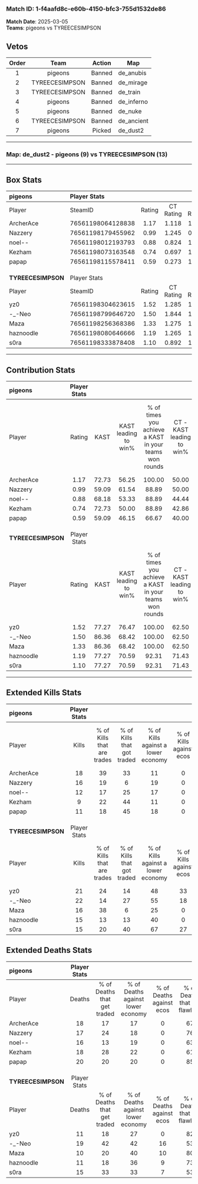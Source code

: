 ### Match ID: 1-f4aafd8c-e60b-4150-bfc3-755d1532de86  
**Match Date**: 2025-03-05  
**Teams**: pigeons vs TYREECESIMPSON  

## Vetos  

| Order | Team | Action | Map |
| :---: | :--: | :----: | --- |
| 1 | pigeons | Banned | de_anubis |
| 2 | TYREECESIMPSON | Banned | de_mirage |
| 3 | TYREECESIMPSON | Banned | de_train |
| 4 | pigeons | Banned | de_inferno |
| 5 | pigeons | Banned | de_nuke |
| 6 | TYREECESIMPSON | Banned | de_ancient |
| 7 | pigeons | Picked | de_dust2 |

---  

### **Map**: de_dust2 - pigeons (9) vs TYREECESIMPSON (13)  
---  

## Box Stats  

| **pigeons**        | Player Stats      |        |           |          |       |       |       |         |        |      |     |
| :- | :- | :-: | :-: | :-: | :-: | :-: | :-: | :-: | :-: | :-: | :-: |
| Player             | SteamID           | Rating | CT Rating | T Rating | KAST  |  ADR  | Kills | Assists | Deaths | K/D  | HS% |
| ArcherAce          | 76561198064128838 |  1.17  |   1.118   |  1.386   | 72.73 | 87.8  |  18   |    5    |   18   | 1.00 | 38  |
| Nazzery            | 76561198179455962 |  0.99  |   1.245   |  0.904   | 59.09 | 84.5  |  16   |    3    |   17   | 0.94 | 62  |
| noel--             | 76561198012193793 |  0.88  |   0.824   |  1.049   | 68.18 | 66.4  |  12   |    5    |   16   | 0.75 | 58  |
| Kezham             | 76561198073163548 |  0.74  |   0.697   |  1.059   | 72.73 | 62.1  |   9   |    7    |   18   | 0.50 | 77  |
| papap              | 76561198115578411 |  0.59  |   0.273   |  1.194   | 59.09 | 43.9  |  11   |    3    |   20   | 0.55 | 18  |
|                    |                   |        |           |          |       |       |       |         |        |      |     |
|                    |                   |        |           |          |       |       |       |         |        |      |     |
|                    |                   |        |           |          |       |       |       |         |        |      |     |
| **TYREECESIMPSON** | Player Stats      |        |           |          |       |       |       |         |        |      |     |
| Player             | SteamID           | Rating | CT Rating | T Rating | KAST  |  ADR  | Kills | Assists | Deaths | K/D  | HS% |
| yz0                | 76561198304623615 |  1.52  |   1.285   |  1.718   | 77.27 | 96.6  |  21   |    6    |   11   | 1.91 | 71  |
| -_-Neo             | 76561198799646720 |  1.50  |   1.844   |  1.578   | 86.36 | 115.1 |  22   |    9    |   19   | 1.16 | 77  |
| Maza               | 76561198256368386 |  1.33  |   1.275   |  1.468   | 86.36 | 73.6  |  16   |    4    |   10   | 1.60 | 50  |
| haznoodle          | 76561198080646666 |  1.19  |   1.265   |  1.214   | 77.27 | 69.5  |  15   |    4    |   11   | 1.36 | 53  |
| s0ra               | 76561198333878408 |  1.10  |   0.892   |  1.501   | 77.27 | 71.2  |  15   |    5    |   15   | 1.00 | 53  |
---  

## Contribution Stats  

| **pigeons**        | Player Stats |       |                      |                                                        |                           |                                                             |                          |                                                            |
| :- | :-: | :-: | :-: | :-: | :-: | :-: | :-: | :-: |
| Player             |    Rating    | KAST  | KAST leading to win% | % of times you achieve a KAST in your teams won rounds | CT - KAST leading to win% | CT - % of times you achieve a KAST in your teams won rounds | T - KAST leading to win% | T - % of times you achieve a KAST in your teams won rounds |
| ArcherAce          |     1.17     | 72.73 |        56.25         |                         100.00                         |           50.00           |                           100.00                            |          62.50           |                           100.00                           |
| Nazzery            |     0.99     | 59.09 |        61.54         |                         88.89                          |           50.00           |                           100.00                            |          80.00           |                           80.00                            |
| noel--             |     0.88     | 68.18 |        53.33         |                         88.89                          |           44.44           |                           100.00                            |          66.67           |                           80.00                            |
| Kezham             |     0.74     | 72.73 |        50.00         |                         88.89                          |           42.86           |                            75.00                            |          55.56           |                           100.00                           |
| papap              |     0.59     | 59.09 |        46.15         |                         66.67                          |           40.00           |                            50.00                            |          50.00           |                           80.00                            |
|                    |              |       |                      |                                                        |                           |                                                             |                          |                                                            |
|                    |              |       |                      |                                                        |                           |                                                             |                          |                                                            |
|                    |              |       |                      |                                                        |                           |                                                             |                          |                                                            |
| **TYREECESIMPSON** | Player Stats |       |                      |                                                        |                           |                                                             |                          |                                                            |
| Player             |    Rating    | KAST  | KAST leading to win% | % of times you achieve a KAST in your teams won rounds | CT - KAST leading to win% | CT - % of times you achieve a KAST in your teams won rounds | T - KAST leading to win% | T - % of times you achieve a KAST in your teams won rounds |
| yz0                |     1.52     | 77.27 |        76.47         |                         100.00                         |           62.50           |                           100.00                            |          88.89           |                           100.00                           |
| -_-Neo             |     1.50     | 86.36 |        68.42         |                         100.00                         |           62.50           |                           100.00                            |          72.73           |                           100.00                           |
| Maza               |     1.33     | 86.36 |        68.42         |                         100.00                         |           62.50           |                           100.00                            |          72.73           |                           100.00                           |
| haznoodle          |     1.19     | 77.27 |        70.59         |                         92.31                          |           71.43           |                           100.00                            |          70.00           |                           87.50                            |
| s0ra               |     1.10     | 77.27 |        70.59         |                         92.31                          |           71.43           |                           100.00                            |          70.00           |                           87.50                            |
---  

## Extended Kills Stats  

| **pigeons**        | Player Stats |                            |                            |                                    |                         |                              |                                 |                                       |                    |           |
| :- | :-: | :-: | :-: | :-: | :-: | :-: | :-: | :-: | :-: | :-: |
| Player             |    Kills     | % of Kills that are trades | % of Kills that got traded | % of Kills against a lower economy | % of Kills against ecos | % of Kills that are flawless | % of Kills that are close duels | % of Kills that are assisted by flash | Pistol Round Kills | AWP Kills |
| ArcherAce          |      18      |             39             |             33             |                 11                 |            0            |              61              |                0                |                   0                   |         0          |     0     |
| Nazzery            |      16      |             19             |             6              |                 19                 |            0            |              75              |                6                |                  13                   |         5          |     0     |
| noel--             |      12      |             17             |             25             |                 17                 |            0            |              42              |                8                |                   8                   |         0          |     3     |
| Kezham             |      9       |             22             |             44             |                 11                 |            0            |              67              |                0                |                  11                   |         0          |     2     |
| papap              |      11      |             18             |             45             |                 18                 |            0            |              64              |               18                |                   9                   |         0          |     2     |
|                    |              |                            |                            |                                    |                         |                              |                                 |                                       |                    |           |
|                    |              |                            |                            |                                    |                         |                              |                                 |                                       |                    |           |
|                    |              |                            |                            |                                    |                         |                              |                                 |                                       |                    |           |
| **TYREECESIMPSON** | Player Stats |                            |                            |                                    |                         |                              |                                 |                                       |                    |           |
| Player             |    Kills     | % of Kills that are trades | % of Kills that got traded | % of Kills against a lower economy | % of Kills against ecos | % of Kills that are flawless | % of Kills that are close duels | % of Kills that are assisted by flash | Pistol Round Kills | AWP Kills |
| yz0                |      21      |             24             |             14             |                 48                 |           33            |              71              |                5                |                   0                   |         0          |     0     |
| -_-Neo             |      22      |             14             |             27             |                 55                 |           18            |              68              |                5                |                   5                   |         0          |     0     |
| Maza               |      16      |             38             |             6              |                 25                 |            0            |              69              |                6                |                   0                   |         6          |     4     |
| haznoodle          |      15      |             13             |             13             |                 40                 |            0            |              73              |                7                |                   7                   |         0          |     0     |
| s0ra               |      15      |             20             |             40             |                 67                 |           27            |              73              |                7                |                   7                   |         0          |     2     |
## Extended Deaths Stats  

| **pigeons**        | Player Stats |                             |                                   |                          |                               |                            |                           |               |
| :- | :-: | :-: | :-: | :-: | :-: | :-: | :-: | :-: |
| Player             |    Deaths    | % of Deaths that get traded | % of Deaths against lower economy | % of Deaths against ecos | % of Deaths that are flawless | % of Deaths that are close | % of Deaths while blinded | Deaths to AWP |
| ArcherAce          |      18      |             17              |                17                 |            0             |              67               |             6              |             6             |       2       |
| Nazzery            |      17      |             24              |                18                 |            0             |              76               |             6              |             0             |       1       |
| noel--             |      16      |             13              |                19                 |            0             |              63               |             6              |             6             |       0       |
| Kezham             |      18      |             28              |                22                 |            0             |              61               |             6              |             0             |       1       |
| papap              |      20      |             20              |                20                 |            0             |              85               |             5              |             5             |       2       |
|                    |              |                             |                                   |                          |                               |                            |                           |               |
|                    |              |                             |                                   |                          |                               |                            |                           |               |
|                    |              |                             |                                   |                          |                               |                            |                           |               |
| **TYREECESIMPSON** | Player Stats |                             |                                   |                          |                               |                            |                           |               |
| Player             |    Deaths    | % of Deaths that get traded | % of Deaths against lower economy | % of Deaths against ecos | % of Deaths that are flawless | % of Deaths that are close | % of Deaths while blinded | Deaths to AWP |
| yz0                |      11      |             18              |                27                 |            0             |              82               |             9              |             9             |       1       |
| -_-Neo             |      19      |             42              |                42                 |            16            |              53               |             5              |            11             |       1       |
| Maza               |      10      |             20              |                40                 |            10            |              80               |             0              |             0             |       1       |
| haznoodle          |      11      |             18              |                36                 |            9             |              73               |             0              |             9             |       2       |
| s0ra               |      15      |             33              |                33                 |            7             |              53               |             13             |             7             |       0       |
